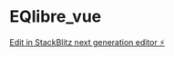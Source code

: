 # EQlibre_vue

[Edit in StackBlitz next generation editor ⚡️](https://stackblitz.com/~/github.com/EQlibre/EQlibre_vue)